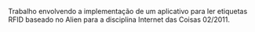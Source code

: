 Trabalho envolvendo a implementação de um aplicativo para ler etiquetas RFID baseado no Alien para a disciplina Internet das Coisas 02/2011.